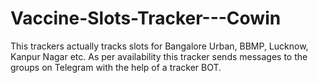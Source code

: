 # Vaccine-Slots-Tracker---Cowin

This trackers actually tracks slots for Bangalore Urban, BBMP, Lucknow, Kanpur Nagar etc.
As per availability this tracker sends messages to the groups on Telegram with the help of a tracker BOT.
